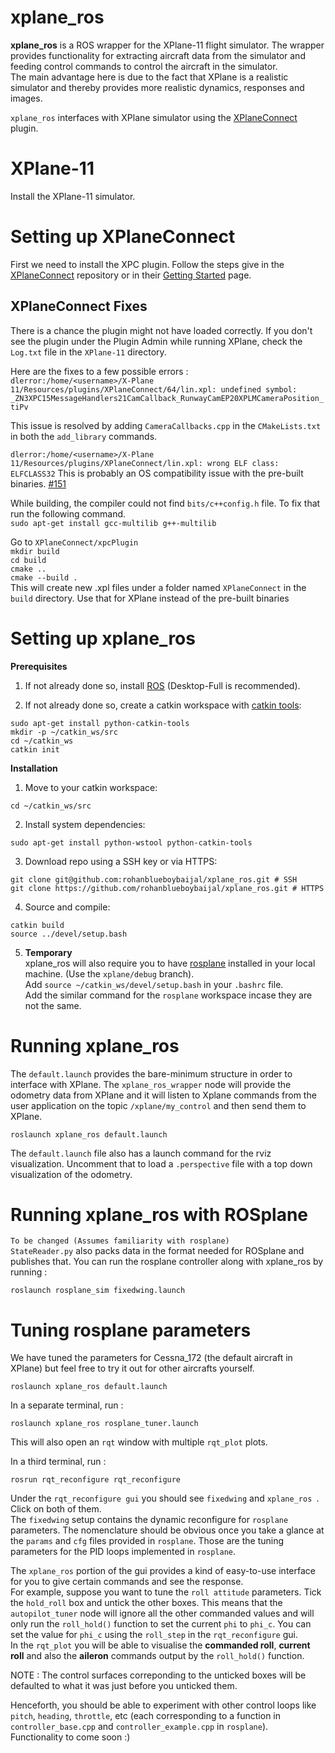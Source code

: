 # xplane_ros
**xplane_ros** is a ROS wrapper for the XPlane-11 flight simulator. The wrapper provides functionality for extracting aircraft data from the simulator and feeding control commands to control the aircraft in the simulator.   
The main advantage here is due to the fact that XPlane is a realistic simulator and thereby provides more realistic dynamics, responses and images.  
  

`xplane_ros` interfaces with XPlane simulator using the [XPlaneConnect](https://github.com/nasa/XPlaneConnect) plugin.

# XPlane-11
Install the XPlane-11 simulator.

# Setting up XPlaneConnect
First we need to install the XPC plugin. Follow the steps give in the [XPlaneConnect](https://github.com/nasa/XPlaneConnect) repository or in their [Getting Started](https://github.com/nasa/XPlaneConnect/wiki/Getting-Started) page.  

## XPlaneConnect Fixes
There is a chance the plugin might not have loaded correctly. If you don't see the plugin under the Plugin Admin while running XPlane, check the `Log.txt` file in the `XPlane-11` directory.  
  
Here are the fixes to a few possible errors :   
`dlerror:/home/<username>/X-Plane 11/Resources/plugins/XPlaneConnect/64/lin.xpl: undefined symbol: _ZN3XPC15MessageHandlers21CamCallback_RunwayCamEP20XPLMCameraPosition_tiPv`

This issue is resolved by adding ```CameraCallbacks.cpp``` in the ```CMakeLists.txt``` in both the ```add_library``` commands.  
  

`dlerror:/home/<username>/X-Plane 11/Resources/plugins/XPlaneConnect/lin.xpl: wrong ELF class: ELFCLASS32`
This is probably an OS compatibility issue with the pre-built binaries.
[#151](https://github.com/nasa/XPlaneConnect/issues/151)  

While building, the compiler could not find `bits/c++config.h` file. To fix that run the following command.    
`sudo apt-get install gcc-multilib g++-multilib`

Go to ```XPlaneConnect/xpcPlugin```  
```mkdir build```  
```cd build```  
```cmake ..```  
```cmake --build .```  
This will create new .xpl files under a folder named ```XPlaneConnect``` in the `build` directory. Use that for XPlane instead of the pre-built binaries

# Setting up xplane_ros  

**Prerequisites**

1. If not already done so, install [ROS](http://wiki.ros.org/ROS/Installation) (Desktop-Full is recommended).

2. If not already done so, create a catkin workspace with [catkin tools](https://catkin-tools.readthedocs.io/en/latest/):
```shell script
sudo apt-get install python-catkin-tools
mkdir -p ~/catkin_ws/src
cd ~/catkin_ws
catkin init
```

**Installation**

1. Move to your catkin workspace: 
```shell script
cd ~/catkin_ws/src
```
2. Install system dependencies: 
```shell script
sudo apt-get install python-wstool python-catkin-tools
```

3. Download repo using a SSH key or via HTTPS: 
```shell script
git clone git@github.com:rohanblueboybaijal/xplane_ros.git # SSH
git clone https://github.com/rohanblueboybaijal/xplane_ros.git # HTTPS
```
4. Source and compile: 
```shell script
catkin build
source ../devel/setup.bash
```

5. **Temporary**  
xplane_ros will also require you to have [rosplane](https://github.com/rohanblueboybaijal/rosplane/tree/xplane/debug) installed in your local machine.   (Use the `xplane/debug` branch).  
Add `source ~/catkin_ws/devel/setup.bash` in your `.bashrc` file.   
Add the similar command for the `rosplane` workspace incase they are not the same.


# Running xplane_ros 
The `default.launch` provides the bare-minimum structure in order to interface with XPlane. The `xplane_ros_wrapper` node will provide the odometry data from XPlane and it will listen to Xplane commands from the user application on the topic `/xplane/my_control` and then send them to XPlane.
```shell script
roslaunch xplane_ros default.launch
```
The `default.launch` file also has a launch command for the rviz visualization. Uncomment that to load a `.perspective` file with a top down visualization of the odometry.


# Running xplane_ros with ROSplane  
```To be changed (Assumes familiarity with rosplane)```  
`StateReader.py` also packs data in the format needed for ROSplane and publishes that. You can run the rosplane controller along with xplane_ros by running : 
```shell script
roslaunch rosplane_sim fixedwing.launch
```

# Tuning rosplane parameters 
We have tuned the parameters for Cessna_172 (the default aircraft in XPlane) but feel free to try it out for other aircrafts yourself.  

```shell script
roslaunch xplane_ros default.launch
```
In a separate terminal, run :
```shell script
roslaunch xplane_ros rosplane_tuner.launch
```
This will also open an `rqt` window with multiple `rqt_plot` plots.

In a third terminal, run : 
```shell script
rosrun rqt_reconfigure rqt_reconfigure
```

Under the `rqt_reconfigure gui` you should see `fixedwing` and `xplane_ros `. Click on both of them.  
The `fixedwing` setup contains the dynamic reconfigure for `rosplane` parameters. The nomenclature should be obvious once you take a glance at the `params` and `cfg` files provided in `rosplane`. Those are the tuning parameters for the PID loops implemented in `rosplane`.    

The `xplane_ros` portion of the gui provides a kind of easy-to-use interface for you to give certain commands and see the response.   
For example, suppose you want to tune the `roll attitude` parameters. Tick the `hold_roll` box and untick the other boxes. This means that the `autopilot_tuner` node will ignore all the other commanded values and will only run the `roll_hold()` function to set the current `phi` to `phi_c`. You can set the value for `phi_c` using the `roll_step` in the `rqt_reconfigure` gui.   
In the `rqt_plot` you will be able to visualise the **commanded roll**, **current roll** and also the **aileron** commands output by the `roll_hold()` function.  

NOTE : The control surfaces correponding to the unticked boxes will be defaulted to what it was just before you unticked them. 

Henceforth, you should be able to experiment with other control loops like `pitch`, `heading`, `throttle`, etc (each corresponding to a function in `controller_base.cpp` and `controller_example.cpp` in `rosplane`).   
Functionality to come soon :)
